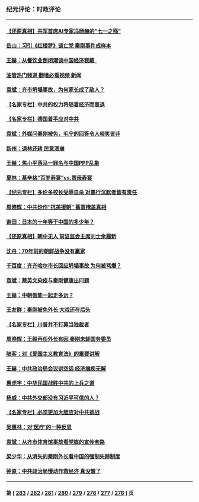 ### 纪元评论：时政评论
---
#### [【还原真相】共军首席AI专家冯旸赫的“七一之殇”](../../pages/nsc1025/n14044215.md?07300330) 
#### [岳山：习引《红楼梦》谈亡党 秦刚事件成样本](../../pages/nsc1025/n14043809.md?07300330) 
#### [王赫：从餐饮业倒闭潮谈中国经济衰蔽  ](../../pages/nsc1025/n14044118.md?07300330) 
#### [油管热门频道 翻墙必看视频 新闻](ok?07300330)
#### [袁斌：齐市坍塌事故，为何家长成了敌人？](../../pages/nsc1025/n14044135.md?07300330) 
#### [【名家专栏】中共的权力将随着经济而衰退](../../pages/nsc1025/n14042988.md?07300330) 
#### [【名家专栏】德国着手应对中共](../../pages/nsc1025/n14042961.md?07300330) 
#### [袁斌：外媒问秦刚被免，毛宁的回答令人啼笑皆非](../../pages/nsc1025/n14043534.md?07300330) 
#### [新州：退林还耕 民意溃崩](../../pages/nsc1025/n14043524.md?07300330) 
#### [王赫：焦小平落马一罪名与中国PPP乱象](../../pages/nsc1025/n14043393.md?07300330) 
#### [夏林：基辛格“百岁寿宴”vs.贾母寿宴](../../pages/nsc1025/n14043054.md?07300330) 
#### [【纪元专栏】多伦多校长受辱自杀 对暴行沉默者皆有责任](../../pages/nsc1025/n14043229.md?07300330) 
#### [周晓辉：中共炒作“抗美援朝” 蓄意掩盖真相](../../pages/nsc1025/n14043052.md?07300330) 
#### [谢田：日本的十年等于中国的多少年？](../../pages/nsc1025/n14043106.md?07300330) 
#### [【还原真相】朝中无人 前证监会主席刘士余履新](../../pages/nsc1025/n14043030.md?07300330) 
#### [沈舟：70年前的朝鲜战争没有赢家](../../pages/nsc1025/n14042675.md?07300330) 
#### [千百度：齐齐哈尔市长回应坍塌事故 为何被骂爆？](../../pages/nsc1025/n14042854.md?07300330) 
#### [袁斌：蔡英文染疫与秦刚健康出问题](../../pages/nsc1025/n14042828.md?07300330) 
#### [王赫：中朝俄能一起走多远？](../../pages/nsc1025/n14042533.md?07300330) 
#### [王友群：秦刚被免外长 大戏还在后头](../../pages/nsc1025/n14042505.md?07300330) 
#### [【名家专栏】川普并不打算当独裁者](../../pages/nsc1025/n14042315.md?07300330) 
#### [周晓辉：王毅再任外长有因 秦刚未卸国务委员](../../pages/nsc1025/n14042458.md?07300330) 
#### [陆客：对《爱国主义教育法》的重要讲解](../../pages/nsc1025/n14042078.md?07300330) 
#### [王赫：中共政治局会议讲空话 经济痼疾无解](../../pages/nsc1025/n14041910.md?07300330) 
#### [惠虎宇：中华民国战胜中共的上兵之道](../../pages/nsc1025/n14041723.md?07300330) 
#### [杨威：中共外交部没有习近平可信的人？](../../pages/nsc1025/n14041904.md?07300330) 
#### [【名家专栏】必须更加大胆应对中共挑战](../../pages/nsc1025/n14039981.md?07300330) 
#### [吴惠林：对‘医疗’的一种反思](../../pages/nsc1025/n14041506.md?07300330) 
#### [袁斌：从齐市体育馆事故看党媒的宣传套路](../../pages/nsc1025/n14041392.md?07300330) 
#### [梁少华：从消失的秦刚外长看中国的强制失踪制度](../../pages/nsc1025/n14041379.md?07300330) 
#### [钟原：中共政治局慢动作救经济 真没辙了](../../pages/nsc1025/n14041219.md?07300330) 

---
#### 第 [ [283](./283.md?07300330) / [282](./282.md?07300330) / [281](./281.md?07300330) / [280](./280.md?07300330) / [279](./279.md?07300330) / [278](./278.md?07300330) / [277](./277.md?07300330) / [276](./276.md?07300330) ] 页
